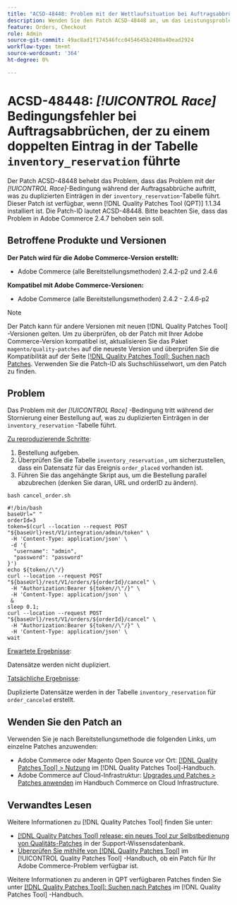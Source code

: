 ```yaml
---
title: "ACSD-48448: Problem mit der Wettlaufsituation bei Auftragsabbrüchen, die zu dupliziertem Eintrag in der Tabelle inventory_reservation führen"
description: Wenden Sie den Patch ACSD-48448 an, um das Leistungsproblem von Adobe Commerce zu beheben, bei dem das Problem mit der Race-Bedingung während der Auftragsabbrüche auftritt, was zu duplizierten Einträgen in der Tabelle inventory_reservation führt.
feature: Orders, Checkout
role: Admin
source-git-commit: 49ac8ad1f174546fcc0454645b2480a40ead2924
workflow-type: tm+mt
source-wordcount: '364'
ht-degree: 0%

---
```


# ACSD-48448: *[!UICONTROL Race]* Bedingungsfehler bei Auftragsabbrüchen, der zu einem doppelten Eintrag in der Tabelle `inventory_reservation` führte

Der Patch ACSD-48448 behebt das Problem, dass das Problem mit der *[!UICONTROL Race]*-Bedingung während der Auftragsabbrüche auftritt, was zu duplizierten Einträgen in der `inventory_reservation`-Tabelle führt. Dieser Patch ist verfügbar, wenn [!DNL Quality Patches Tool (QPT)] 1.1.34 installiert ist. Die Patch-ID lautet ACSD-48448. Bitte beachten Sie, dass das Problem in Adobe Commerce 2.4.7 behoben sein soll.

## Betroffene Produkte und Versionen

**Der Patch wird für die Adobe Commerce-Version erstellt:**

* Adobe Commerce (alle Bereitstellungsmethoden) 2.4.2-p2 und 2.4.6

**Kompatibel mit Adobe Commerce-Versionen:**

* Adobe Commerce (alle Bereitstellungsmethoden) 2.4.2 - 2.4.6-p2

>[!NOTE]
>
>Der Patch kann für andere Versionen mit neuen [!DNL Quality Patches Tool] -Versionen gelten. Um zu überprüfen, ob der Patch mit Ihrer Adobe Commerce-Version kompatibel ist, aktualisieren Sie das Paket `magento/quality-patches` auf die neueste Version und überprüfen Sie die Kompatibilität auf der Seite [[!DNL Quality Patches Tool]: Suchen nach Patches](https://experienceleague.adobe.com/tools/commerce-quality-patches/index.html). Verwenden Sie die Patch-ID als Suchschlüsselwort, um den Patch zu finden.

## Problem

Das Problem mit der *[!UICONTROL Race]* -Bedingung tritt während der Stornierung einer Bestellung auf, was zu duplizierten Einträgen in der `inventory_reservation` -Tabelle führt.

<u>Zu reproduzierende Schritte</u>:

1. Bestellung aufgeben.
1. Überprüfen Sie die Tabelle `inventory_reservation` , um sicherzustellen, dass ein Datensatz für das Ereignis `order_placed` vorhanden ist.
1. Führen Sie das angehängte Skript aus, um die Bestellung parallel abzubrechen (denken Sie daran, URL und orderID zu ändern).

`bash cancel_order.sh`

```
#!/bin/bash
baseUrl=" "
orderId=3
token=$(curl --location --request POST "${baseUrl}rest/V1/integration/admin/token" \
 -H 'Content-Type: application/json' \
 -d '{
  "username": "admin",
  "password": "password"
}')
echo ${token//\"/}
curl --location --request POST "${baseUrl}/rest/V1/orders/${orderId}/cancel" \
 -H "Authorization:Bearer ${token//\"/}" \
 -H 'Content-Type: application/json' \
 &
sleep 0.1;
curl --location --request POST "${baseUrl}/rest/V1/orders/${orderId}/cancel" \
 -H "Authorization:Bearer ${token//\"/}" \
 -H 'Content-Type: application/json' \
wait
```

<u>Erwartete Ergebnisse</u>:

Datensätze werden nicht dupliziert.

<u>Tatsächliche Ergebnisse</u>:

Duplizierte Datensätze werden in der Tabelle `inventory_reservation` für `order_canceled` erstellt.

## Wenden Sie den Patch an

Verwenden Sie je nach Bereitstellungsmethode die folgenden Links, um einzelne Patches anzuwenden:

* Adobe Commerce oder Magento Open Source vor Ort: [[!DNL Quality Patches Tool] > Nutzung](https://experienceleague.adobe.com/docs/commerce-operations/tools/quality-patches-tool/usage.html) im [!DNL Quality Patches Tool]-Handbuch.
* Adobe Commerce auf Cloud-Infrastruktur: [Upgrades und Patches > Patches anwenden](https://experienceleague.adobe.com/docs/commerce-cloud-service/user-guide/develop/upgrade/apply-patches.html) im Handbuch Commerce on Cloud Infrastructure.

## Verwandtes Lesen

Weitere Informationen zu [!DNL Quality Patches Tool] finden Sie unter:

* [[!DNL Quality Patches Tool] release: ein neues Tool zur Selbstbedienung von Qualitäts-Patches](https://experienceleague.adobe.com/en/docs/commerce-knowledge-base/kb/announcements/commerce-announcements/magento-quality-patches-released-new-tool-to-self-serve-quality-patches) in der Support-Wissensdatenbank.
* [Überprüfen Sie mithilfe von  [!DNL Quality Patches Tool]](/help/tools/quality-patches-tool/patches-available-in-qpt/check-patch-for-magento-issue-with-magento-quality-patches.md) im [!UICONTROL Quality Patches Tool] -Handbuch, ob ein Patch für Ihr Adobe Commerce-Problem verfügbar ist.


Weitere Informationen zu anderen in QPT verfügbaren Patches finden Sie unter [[!DNL Quality Patches Tool]: Suchen nach Patches](https://experienceleague.adobe.com/tools/commerce-quality-patches/index.html) im [!DNL Quality Patches Tool] -Handbuch.
